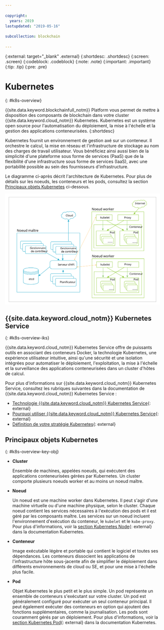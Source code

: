```yaml
---

copyright:
  years: 2019
lastupdated: "2019-05-16"

subcollection: blockchain

---
```


{:external: target="_blank" .external}
{:shortdesc: .shortdesc}
{:screen: .screen}
{:codeblock: .codeblock}
{:note: .note}
{:important: .important}
{:tip: .tip}
{:pre: .pre}

# Kubernetes
{: #k8s-overview}

{{site.data.keyword.blockchainfull_notm}} Platform vous permet de mettre à disposition des composants de blockchain dans votre cluster {{site.data.keyword.cloud_notm}} Kubernetes. Kubernetes est un système open source pour l'automatisation du déploiement, la mise à l'échelle et la gestion des applications conteneurisées.
{:shortdesc}

Kubernetes fournit un environnement de gestion axé sur un conteneur. Il orchestre le calcul, la mise en réseau et l'infrastructure de stockage au nom des charges de travail utilisateur. Vous bénéficiez ainsi aussi bien de la simplicité d'une plateforme sous forme de services (PaaS) que de la flexibilité d'une infrastructure sous forme de services (IaaS), avec une portabilité possible au sein des fournisseurs d'infrastructure.

Le diagramme ci-après décrit l'architecture de Kubernetes. Pour plus de détails sur les noeuds, les conteneurs et les pods, consultez la section [Principaux objets Kubernetes](#k8s-overview-key-obj) ci-dessous.

![Schéma de l'architecture Kubernetes](../images/k8s-archi-diagram.svg "Architecture de {{site.data.keyword.cloud_notm}} Kubernetes Service")


## {{site.data.keyword.cloud_notm}} Kubernetes Service
{: #k8s-overview-iks}

{{site.data.keyword.cloud_notm}} Kubernetes Service offre de puissants outils en associant des conteneurs Docker, la technologie Kubernetes, une expérience utilisateur intuitive, ainsi qu'une sécurité et une isolation intégrées pour automatiser le déploiement, l'exploitation, la mise à l'échelle et la surveillance des applications conteneurisées dans un cluster d'hôtes de calcul.

Pour plus d'informations sur {{site.data.keyword.cloud_notm}} Kubernetes Service, consultez les rubriques suivantes dans la documentation de {{site.data.keyword.cloud_notm}} Kubernetes Service :
- [Technologie {{site.data.keyword.cloud_notm}} Kubernetes Service](/docs/containers/cs_tech.html#ibm-cloud-kubernetes-service-technology){: external}
- [Pourquoi utiliser {{site.data.keyword.cloud_notm}} Kubernetes Service](/docs/containers?topic=containers-cs_ov#cs_ov){: external}
- [Définition de votre stratégie Kubernetes](/docs/containers?topic=containers-strategy#strategy){: external}


## Principaux objets Kubernetes
{: #k8s-overview-key-obj}

- **Cluster**

  Ensemble de machines, appelées noeuds, qui exécutent des applications conteneurisées gérées par Kubernetes. Un cluster comporte plusieurs noeuds worker et au moins un noeud maître.

- **Noeud**

  Un noeud est une machine worker dans Kubernetes. Il peut s'agir d'une machine virtuelle ou d'une machine physique, selon le cluster. Chaque noeud contient les services nécessaires à l'exécution des pods et il est géré par les composants maître. Les services sur un noeud incluent l'environnement d'exécution du conteneur, le `kubelet` et le `kube-proxy`. Pour plus d'informations, voir la [section Kubernetes Node](https://kubernetes.io/docs/concepts/architecture/nodes/){: external} dans la documentation Kubernetes.

- **Conteneur**

  Image exécutable légère et portable qui contient le logiciel et toutes ses dépendances. Les conteneurs dissocient les applications de l'infrastructure hôte sous-jacente afin de simplifier le déploiement dans différents environnements de cloud ou SE, et pour une mise à l'échelle plus facile.

- **Pod**

  Objet Kubernetes le plus petit et le plus simple. Un pod représente un ensemble de conteneurs s'exécutant sur votre cluster. Un pod est généralement configuré pour exécuter un seul conteneur principal. Il peut également exécuter des conteneurs en option qui ajoutent des fonctions supplémentaires, comme la journalisation. Les pods sont couramment gérés par un déploiement. Pour plus d'informations, voir la [section Kubernetes Pod](https://kubernetes.io/docs/concepts/workloads/pods/pod/){: external} dans la documentation Kubernetes.
